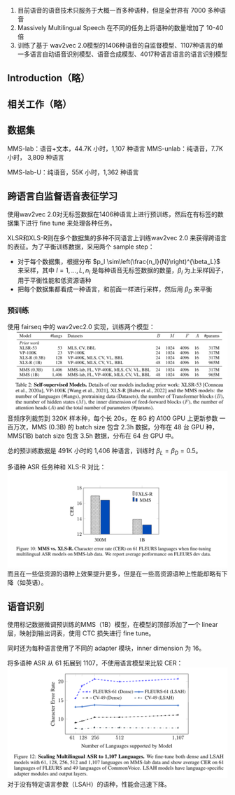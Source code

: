 1. 目前语音的语音技术只服务于大概一百多种语种，但是全世界有 7000 多种语音
2. Massively Multilingual Speech 在不同的任务上将语种的数量增加了 10-40 倍
3. 训练了基于 wav2vec 2.0模型的1406种语音的自监督模型、1107种语言的单一多语言自动语音识别模型、语音合成模型、4017种语言语言的语言识别模型

## Introduction（略）

## 相关工作（略）

## 数据集

MMS-lab：语音+文本，44.7K 小时，1,107 种语言
MMS-unlab：纯语音，7.7K 小时， 3,809 种语言

MMS-lab-U：纯语音，55K 小时，1,362 种语言

## 跨语言自监督语音表征学习

使用wav2vec 2.0对无标签数据在1406种语言上进行预训练，然后在有标签的数据集下进行 fine tune 来处理各种任务。

XLSR和XLS-R则在多个数据集的多种不同语言上训练wav2vec 2.0 来获得跨语言的表征。为了平衡训练数据，采用两个 sample step：
+ 对于每个数据集，根据分布 $p_l \sim\left(\frac{n_l}{N}\right)^{\beta_L}$ 来采样，其中 $l=1,\dots,L,n_l$ 是每种语音无标签数据的数量，$\beta_l$ 为上采样因子，用于平衡性能和低资源语种
+ 把每个数据集都看成一种语言，和前面一样进行采样，然后用 $\beta_D$ 来平衡
### 预训练

使用 fairseq 中的 wav2vec2.0 实现，训练两个模型：
![](image/Pasted%20image%2020230608220037.png)
音频序列裁剪到 320K 样本种，每个长 20s，在 8G 的 A100 GPU 上更新参数 一百万次，MMS (0.3B) 的 batch size 包含 2.3h 数据，分布在 48 台 GPU 种，MMS(1B) batch size 包含 3.5h 数据，分布在 64 台 GPU 中。

总的预训练数据是 491K 小时的 1,406 种语言，训练时 $\beta_L=\beta_D=0.5$。

多语种 ASR 任务种和 XLS-R 对比：![](image/Pasted%20image%2020230608220525.png)
而且在一些低资源的语种上效果提升更多，但是在一些高资源语种上性能却略有下降（如英语）。

## 语音识别

使用标记数据微调预训练的MMS（1B）模型，在模型的顶部添加了一个 linear 层，映射到输出词表，使用 CTC 损失进行 fine tune。

同时还为每种语言使用了不同的 adapter 模块，inner dimension 为 16。

将多语种 ASR 从 61 拓展到 1107，不使用语言模型来比较 CER：![](image/Pasted%20image%2020230608221259.png)
对于没有特定语言参数（LSAH）的语种，性能会迅速下降。

